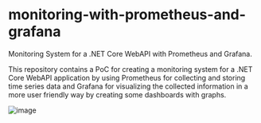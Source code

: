 # monitoring-with-prometheus-and-grafana
Monitoring System for a .NET Core WebAPI with Prometheus and Grafana.

This repository contains a PoC for creating a monitoring system for a .NET Core WebAPI application by using Prometheus for collecting and storing time series data and Grafana for visualizing the collected information in a more user friendly way by creating some dashboards with graphs.

![image](https://user-images.githubusercontent.com/39745780/82119710-0b09fa00-9781-11ea-8d1a-46f103573d59.png)
